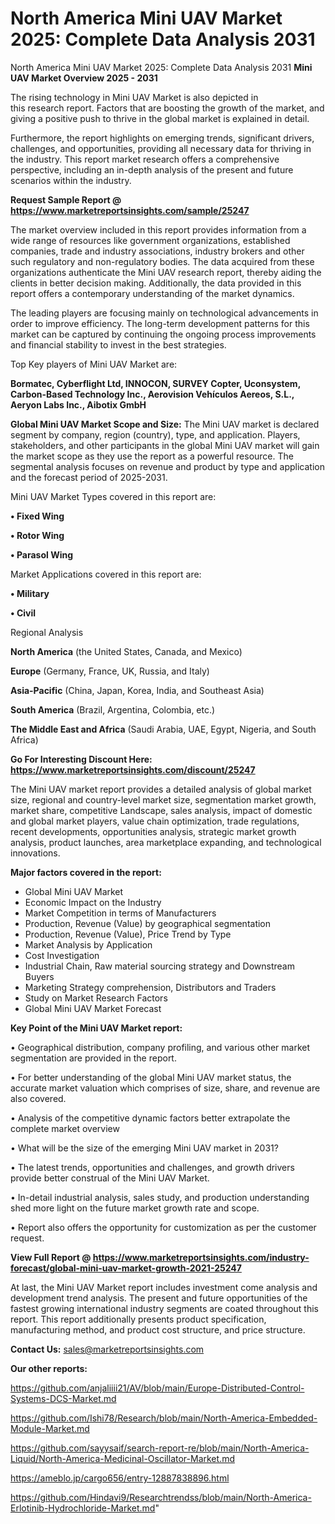 # North America Mini UAV Market 2025: Complete Data Analysis 2031
North America Mini UAV Market 2025: Complete Data Analysis 2031
<Strong> Mini UAV Market Overview 2025 - 2031</strong>

The rising technology in Mini UAV Market is also depicted in this research report. Factors that are boosting the growth of the market, and giving a positive push to thrive in the global market is explained in detail.

Furthermore, the report highlights on emerging trends, significant drivers, challenges, and opportunities, providing all necessary data for thriving in the industry. This report market research offers a comprehensive perspective, including an in-depth analysis of the present and future scenarios within the industry.

<strong>Request Sample Report @ <a href=https://www.marketreportsinsights.com/sample/25247>https://www.marketreportsinsights.com/sample/25247</a></strong>

The market overview included in this report provides information from a wide range of resources like government organizations, established companies, trade and industry associations, industry brokers and other such regulatory and non-regulatory bodies. The data acquired from these organizations authenticate the Mini UAV research report, thereby aiding the clients in better decision making. Additionally, the data provided in this report offers a contemporary understanding of the market dynamics.

The leading players are focusing mainly on technological advancements in order to improve efficiency. The long-term development patterns for this market can be captured by continuing the ongoing process improvements and financial stability to invest in the best strategies.

Top Key players of Mini UAV Market are:

<strong>Bormatec, Cyberflight Ltd, INNOCON, SURVEY Copter, Uconsystem, Carbon-Based Technology Inc., Aerovision Vehículos Aereos, S.L., Aeryon Labs Inc., Aibotix GmbH</strong>

<strong><b>Global Mini UAV Market Scope and Size:</b></strong>
The Mini UAV market is declared segment by company, region (country), type, and application. Players, stakeholders, and other participants in the global Mini UAV market will gain the market scope as they use the report as a powerful resource. The segmental analysis focuses on revenue and product by type and application and the forecast period of 2025-2031.

Mini UAV Market Types covered in this report are:

<strong>• Fixed Wing

• Rotor Wing

• Parasol Wing</strong>

Market Applications covered in this report are:

<strong>• Military

• Civil</strong> 

Regional Analysis

<strong>North America</strong> (the United States, Canada, and Mexico)

<strong>Europe</strong> (Germany, France, UK, Russia, and Italy)

<strong>Asia-Pacific</strong> (China, Japan, Korea, India, and Southeast Asia)

<strong>South America</strong> (Brazil, Argentina, Colombia, etc.)

<strong>The Middle East and Africa</strong> (Saudi Arabia, UAE, Egypt, Nigeria, and South Africa)

<strong>Go For Interesting Discount Here: <a href=https://www.marketreportsinsights.com/discount/25247>https://www.marketreportsinsights.com/discount/25247</a></strong>

The Mini UAV market report provides a detailed analysis of global market size, regional and country-level market size, segmentation market growth, market share, competitive Landscape, sales analysis, impact of domestic and global market players, value chain optimization, trade regulations, recent developments, opportunities analysis, strategic market growth analysis, product launches, area marketplace expanding, and technological innovations.

<strong><b>Major factors covered in the report:</b></strong>
<ul>
  <li>Global Mini UAV Market </li>
  <li>Economic Impact on the Industry</li>
  <li>Market Competition in terms of Manufacturers</li>
  <li>Production, Revenue (Value) by geographical segmentation</li>
  <li>Production, Revenue (Value), Price Trend by Type</li>
  <li>Market Analysis by Application</li>
  <li>Cost Investigation</li>
  <li>Industrial Chain, Raw material sourcing strategy and Downstream Buyers</li>
  <li>Marketing Strategy comprehension, Distributors and Traders</li>
  <li>Study on Market Research Factors</li>
  <li>Global Mini UAV Market Forecast</li>
</ul>

<strong><b>Key Point of the Mini UAV Market report:</b></strong>

• Geographical distribution, company profiling, and various other market segmentation are provided in the report.

• For better understanding of the global Mini UAV market status, the accurate market valuation which comprises of size, share, and revenue are also covered.

• Analysis of the competitive dynamic factors better extrapolate the complete market overview

• What will be the size of the emerging Mini UAV market in 2031?

• The latest trends, opportunities and challenges, and growth drivers provide better construal of the Mini UAV Market.

• In-detail industrial analysis, sales study, and production understanding shed more light on the future market growth rate and scope.

• Report also offers the opportunity for customization as per the customer request.

<strong><b>View Full Report @ <a href=https://www.marketreportsinsights.com/industry-forecast/global-mini-uav-market-growth-2021-25247>https://www.marketreportsinsights.com/industry-forecast/global-mini-uav-market-growth-2021-25247</a></b></strong>


At last, the Mini UAV Market report includes investment come analysis and development trend analysis. The present and future opportunities of the fastest growing international industry segments are coated throughout this report. This report additionally presents product specification, manufacturing method, and product cost structure, and price structure.

<strong>Contact Us:</strong>
sales@marketreportsinsights.com

<strong>Our other reports:</strong>

<a href=https://github.com/anjaliiii21/AV/blob/main/Europe-Distributed-Control-Systems-DCS-Market.md>https://github.com/anjaliiii21/AV/blob/main/Europe-Distributed-Control-Systems-DCS-Market.md</a>

<a href=https://github.com/Ishi78/Research/blob/main/North-America-Embedded-Module-Market.md>https://github.com/Ishi78/Research/blob/main/North-America-Embedded-Module-Market.md</a>

<a href=https://github.com/sayysaif/search-report-re/blob/main/North-America-Liquid/North-America-Medicinal-Oscillator-Market.md>https://github.com/sayysaif/search-report-re/blob/main/North-America-Liquid/North-America-Medicinal-Oscillator-Market.md</a>

<a href=https://ameblo.jp/cargo656/entry-12887838896.html>https://ameblo.jp/cargo656/entry-12887838896.html</a>

<a href=https://github.com/Hindavi9/Researchtrendss/blob/main/North-America-Erlotinib-Hydrochloride-Market.md>https://github.com/Hindavi9/Researchtrendss/blob/main/North-America-Erlotinib-Hydrochloride-Market.md</a>"
